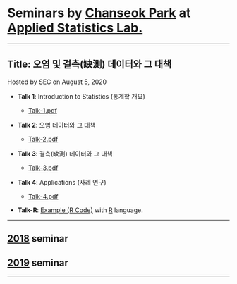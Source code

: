 # Seminars by [Chanseok Park](https://appliedstat.github.io) at [Applied Statistics Lab.](https://statpnu.github.io)
---
## Title: 오염 및 결측(缺測) 데이터와 그 대책
   Hosted by SEC on August 5, 2020 
- **Talk 1**: Introduction to Statistics (통계학 개요)
    - [Talk-1.pdf](Talk-1.pdf) 
- **Talk 2**: 오염 데이터와 그 대책
    - [Talk-2.pdf](Talk-2.pdf)
- **Talk 3**: 결측(缺測) 데이터와 그 대책
    - [Talk-3.pdf](Talk-3.pdf)
- **Talk 4**: Applications (사례 연구)
    - [Talk-4.pdf](Talk-4.pdf)

- **Talk-R**: [Example (R Code)](2020/Talk-R.r) with [R](https://www.r-project.org) language.

    
---
## [2018](2018)  seminar  
## [2019](2019)  seminar  
---
